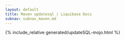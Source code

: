 ```yaml
---
layout: default
title: Maven updatesql | Liquibase Docs
subnav: subnav_maven.md
---
```


{% include_relative generated/updateSQL-mojo.html %}
